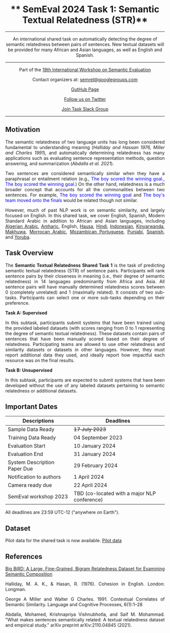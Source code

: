 
<center>

#   ** SemEval 2024 Task 1: Semantic Textual Relatedness (STR)** 
---
An international shared task on automatically detecting the degree of semantic relatedness between pairs of sentences. New textual datasets will be provided for many African and Asian languages, as well as English and Spanish. 

---
 Part of the [18th International Workshop on Semantic Evaluation](https://semeval.github.io/SemEval2024/tasks.html)

<!-- 
<center> -->
 Contact organizers at: [semrel@googlegroups.com](mailto:https://groups.google.com/d/forum/semrel-semeval-organisers)
<!-- 
<center> -->

 [GutHub Page](https://github.com/semantic-textual-relatedness/)

 [Follow us on Twitter](https://twitter.com/SemRel2024)

 [Join Task Slack Group](https://join.slack.com/t/slack-1ga9972/shared_invite/zt-1z8um0fdi-ddx5VWCxvw~kcpTkuAXwrQ)


<!-- <center> -->


<!-- >  [Visit CodaLab competition website](https://codalab.lisn.upsaclay.fr/competitions/7320) -->

<!-- <font size=3> <span style="color: blue;"> AfriSenti dataset is available at task's:[GitHub repo](https://github.com/afrisenti-semeval/afrisent-semeval-2023) </span> </font>
 -->

</center>

---
## **Motivation**

The semantic relatedness of two language units has long been considered fundamental to understanding meaning (<cite>Halliday and Hassan 1976, Miller and Charles 1991</cite>), and automatically determining relatedness has many applications such as evaluating sentence representation methods, question answering, and summarization (<cite>Abdalla et al. 2021</cite>).

Two sentences are considered semantically similar when they have a paraphrasal or entailment relation (e.g., <span style='color: blue;'>The boy scored the winning goal.</span>, <span style='color: blue;'>The boy scored the winning goal.</span>) On the other hand, relatedness is a much broader concept that accounts for all the commonalities between two sentences. For example, <span style='color: blue;'>The boy scored the winning goal </span> and <span style='color: blue;'>The boy's team moved onto the finals </span> would be related though not similar. 


However, much of past NLP work is on semantic similarity, and largely focused on English. In this shared task, we cover English, Spanish, Modern Standard Arabic in addition to African and Asian languages, including [Algerian Arabic](https://en.wikipedia.org/wiki/Algerian_Arabic), [Amharic](https://en.wikipedia.org/wiki/Amharic), English, [Hausa](https://en.wikipedia.org/wiki/Hausa_language), [Hindi](https://en.wikipedia.org/wiki/Hindi), [Indonesian](https://en.wikipedia.org/wiki/Indonesian_language), [Kinyarwanda](https://en.wikipedia.org/wiki/Kinyarwanda), [Makhuwa](https://en.wikipedia.org/wiki/Makhuwa_language), [Morrocan Arabic](https://en.wikipedia.org/wiki/Moroccan_Arabic), [Mozambican Portuguese](https://en.wikipedia.org/wiki/Mozambican_Portuguese), [Punjabi](https://en.wikipedia.org/wiki/Punjabi_language), [Spanish](https://en.wikipedia.org/wiki/Spanish_language), and [Yoruba](https://en.wikipedia.org/wiki/Yoruba_language).

## **Task Overview**
<p>The <strong> Semantic Textual Relatedness Shared Task 1</strong> 
is the task of predicting semantic textual relatedness (STR) of sentence pairs. Participants will rank sentence pairs by their closeness in meaning (i.e., their degree of semantic relatedness) in 14 languages predominantly from Africa and Asia. All sentence pairs will have manually determined relatedness scores between 0 (completely unrelated) and 1 (maximally related). It consists of two sub-tasks. Participants can select one or more sub-tasks depending on their preference.</p>

<p><strong>Task A: Supervised</strong></p>

<p> In this subtask, participants submit systems that have been trained using the provided labeled datasets (with scores ranging from 0 to 1 representing the degree of semantic textual relatedness). These datasets contain pairs of sentences that have been manually scored based on their degree of relatedness. Participating teams are allowed to use other relatedness and similarity datasets or datasets in other languages. However, they must report additional data they used, and ideally report how impactful each resource was on the final results.</p>


<p><strong>Task B: Unsupervised</strong></p>

<p> In this subtask, participants are expected to submit systems that have been developed without the use of any labeled datasets pertaining to semantic relatedness or additional datasets. </p>

## **Important Dates**

| Descriptions                 | Deadlines                                    |
| ---------------------------- | -------------------------------------------- |
| Sample Data Ready            | <s>17 July 2023</s>                          |
| Training Data Ready          | 04 September 2023                            |
| Evaluation Start             | 10 January 2024                              |
| Evaluation End               | 31 January 2024                              |
| System Description Paper Due | 29 February 2024                             |
| Notification to authors      | 1 April 2024                                 |
| Camera ready due             | 22 April 2024                                |
| SemEval workshop 2023        | TBD (co-located with a major NLP conference) |

All deadlines are 23:59 UTC-12 ("anywhere on Earth").

## **Dataset**
Pilot data for the shared task is now available. [Pilot data](https://github.com/semantic-textual-relatedness/Semantic_Relatedness_SemEval2024)

<!-- ## **Communication**

- Join [Task Mailing List](https://groups.google.com/g/afrisenti-semeval)
- Join [Task Slack Channel](https://join.slack.com/t/afrisenti-semeval/shared_invite/zt-1fds98x1u-L3c~bpBI91IWRD80_Fy23Q) to communicate with the organizers.
- Contact Organizers: [afrisenti-semeval-organizers@googlegroups.com](mailto:afrisenti-semeval-organizers@googlegroups.com) -->


## **References**
[Big BiRD: A Large, Fine-Grained, Bigram Relatedness Dataset for Examining Semantic Composition](https://aclanthology.org/N19-1050/)

Halliday, M. A. K., & Hasan, R. (1976). Cohesion in English. London: Longman.

George A Miller and Walter G Charles. 1991. Contextual Correlates of Semantic Similarity. Language and Cognitive Processes, 6(1):1–28

Abdalla, Mohamed, Krishnapriya Vishnubhotla, and Saif M. Mohammad. "What makes sentences semantically related: A textual relatedness dataset and empirical study." arXiv preprint arXiv:2110.04845 (2021).

<style>
body {
text-align: justify}
</style>
